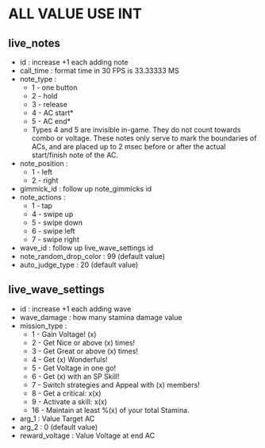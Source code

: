 # ALL VALUE USE INT

## live_notes
- id : increase +1 each adding note
- call_time : format time in 30 FPS is 33.33333 MS
- note_type :
  - 1 - one button
  - 2 - hold
  - 3 - release
  - 4 - AC start*
  - 5 - AC end*
  * Types 4 and 5 are invisible in-game. They do not count towards combo or voltage. These notes only serve to mark the boundaries of ACs, and are placed up to 2 msec before or after the actual start/finish note of the AC.
- note_position :
  - 1 - left
  - 2 - right
- gimmick_id : follow up note_gimmicks id
- note_actions :
  - 1 - tap
  - 4 - swipe up
  - 5 - swipe down
  - 6 - swipe left
  - 7 - swipe right
- wave_id : follow up live_wave_settings id
- note_random_drop_color : 99 (default value)
- auto_judge_type : 20 (default value)
## live_wave_settings
- id : increase +1 each adding wave
- wave_damage : how many stamina damage value
- mission_type : 
  - 1 - Gain Voltage! (x)
  - 2 - Get Nice or above (x) times!
  - 3 - Get Great or above (x) times!
  - 4 - Get (x) Wonderfuls! 
  - 5 - Get Voltage in one go!
  - 6 - Get (x) with an SP Skill!
  - 7 - Switch strategies and Appeal with (x) members!
  - 8 - Get a critical: x(x)
  - 9 - Activate a skill: x(x)
  - 16 - Maintain at least %(x) of your total Stamina.
- arg_1 : Value Target AC
- arg_2 : 0 (default value)
- reward_voltage : Value Voltage at end AC

